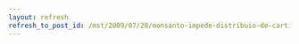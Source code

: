 ```yaml
---
layout: refresh
refresh_to_post_id: /mst/2009/07/28/monsanto-impede-distribuio-de-cartilha-sobre-agroecologia
---
```

